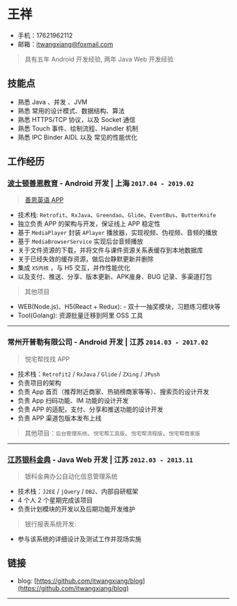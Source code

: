 # 王祥

- 手机：17621962112
- 邮箱：itwangxiang@foxmail.com

> 具有五年 Android 开发经验, 两年 Java Web 开发经验

## 技能点

- 熟悉 Java 、并发 、JVM
- 熟悉 常用的设计模式、数据结构、算法
- 熟悉 HTTPS/TCP 协议，以及 Socket 通信
- 熟悉 Touch 事件、绘制流程、Handler 机制
- 熟悉 IPC Binder AIDL 以及 常见的性能优化

## 工作经历

### [波士顿善恩教育](https://www.bstcine.com) - Android 开发 | 上海 `2017.04 - 2019.02`

> [善恩英语 APP](https://a.app.qq.com/o/simple.jsp?pkgname=com.bstcine.course)

- 技术栈: `Retrofit`、`RxJava`、`Greendao`、`Glide`、`EventBus`、`ButterKnife`
- 独立负责 APP 的架构与开发，保证线上 APP 稳定性
- 基于 `MediaPlayer` 封装 `APlayer` 播放器，实现视频、伪视频、音频的播放
- 基于 `MediaBrowserService` 实现后台音频播放
- 关于文件资源的下载，并将文件与课件资源关系表缓存到本地数据库
- 关于已经失效的缓存资源，做后台静默更新并删除
- 集成 `X5内核` ，与 H5 交互，并作性能优化
- 以及支付、推送、分享、版本更新、APK廋身、BUG 记录、多渠道打包

> 其他项目

- WEB(Node.js)、H5(React + Redux): - 双十一抽奖模块，习题练习模块等
- Tool(Golang): 资源批量迁移到阿里 OSS 工具

---

### 常州开普勒有限公司 - Android 开发 | 江苏 `2014.03 - 2017.02`

> 悦宅帮找找 APP

- 技术栈：`Retrofit2` / `RxJava` / `Glide` / `ZXing` / `JPush`
- 负责项目的架构
- 负责 App 首页（推荐附近商家、热销榜商家等等）、搜索页的设计开发
- 负责 App 扫码功能、IM 功能的设计开发
- 负责 APP 的适配，支付、分享和推送功能的设计开发
- 负责 APP 渠道包版本发布上线

> 其他项目：`后台管理系统`、`悦宅帮工具版`、`悦宅帮流程版`、`悦宅帮商家版`

---

### [江苏银科金典](http://www.3wyk.com) - Java Web 开发 | 江苏 `2012.03 - 2013.11`

> 银科金典办公自动化信息管理系统

- 技术栈：`J2EE` / `jQuery` / `DB2`、内部自研框架
- 4 个人 2 个星期完成该项目
- 负责计划模块的开发以及后期功能开发维护

> 银行报表系统开发:

- 参与该系统的详细设计及测试工作并现场实施

## 链接

- blog: [https://github.com/itwangxiang/blog](https://github.com/itwangxiang/blog)

---

